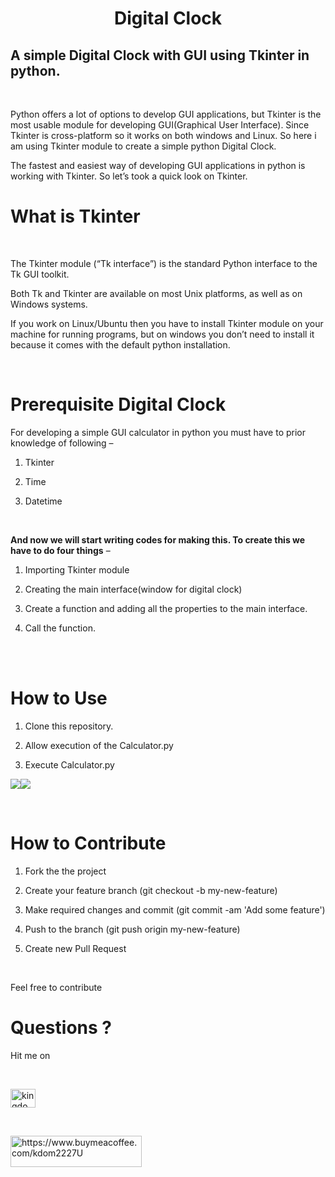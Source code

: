  <center><h1>Digital Clock</h1></center>

<h2>A simple Digital Clock with GUI using Tkinter in python.</h2>

<br>

Python offers a lot of options to develop  GUI applications, but Tkinter is the most usable module for developing GUI(Graphical User Interface). Since Tkinter is cross-platform so it works on both windows and Linux. So here i am using Tkinter module to create a simple python Digital Clock.

The fastest and easiest way of developing GUI applications in python is working with Tkinter. So let’s took a quick look on Tkinter.

<h1>What is Tkinter</h1><br>

The Tkinter module (“Tk interface”) is the standard Python interface to the Tk GUI toolkit.

Both Tk and Tkinter are available on most Unix platforms, as well as on Windows systems.

If you work on Linux/Ubuntu then you have to install Tkinter module on your machine for running programs, but on windows you don’t need to install it because it comes with the default python installation.

<br>

<h1>Prerequisite Digital Clock</h1>

For developing a simple GUI calculator in python you must have to prior knowledge of following –<br>

1. Tkinter<br>

2. Time<br>
3. Datetime<br>

<br>






<b>And now we will start writing codes for making this. To create this we have to do four things</b> –<br>

1. Importing Tkinter module<br>

2. Creating the main interface(window for digital clock)<br>

3. Create a function and adding all the properties to the main interface.<br>

4. Call the function.

<br>

<br>

<h1>How to Use</h1>

<p>

1. Clone this repository.<br>

2. Allow execution of the Calculator.py<br>

3. Execute Calculator.py<br>

</p>

<img src="images/cal-1.png"><img src="images/cal-2.png">

<br>

<h1>How to Contribute</h1>

<p>

1. Fork the the project<br>

2. Create your feature branch (git checkout -b my-new-feature)<br>

3. Make required changes and commit (git commit -am 'Add some feature')<br>

4. Push to the branch (git push origin my-new-feature)<br>

5. Create new Pull Request<br>

<br>

  Feel free to contribute

</p>

 

<h1>Questions ?</h1>

<p>Hit me on</p><br>

<a href="https://twitter.com/kingdom2203" target="blank"><img align="center" src="https://raw.githubusercontent.com/rahuldkjain/github-profile-readme-generator/master/src/images/icons/Social/twitter.svg" alt="kingdom2203" height="30" width="40" /></a>

<br>

<p><a href="https://www.buymeacoffee.com/https://www.buymeacoffee.com/kdom2227U"> <img align="left" src="https://cdn.buymeacoffee.com/buttons/v2/default-yellow.png" height="50" width="210" alt="https://www.buymeacoffee.com/kdom2227U" /></a></p><br><br>
